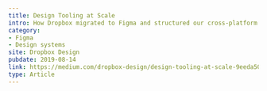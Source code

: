 ```yaml
---
title: Design Tooling at Scale
intro: How Dropbox migrated to Figma and structured our cross-platform design system.
category:
- Figma
- Design systems
site: Dropbox Design
pubdate: 2019-08-14
link: https://medium.com/dropbox-design/design-tooling-at-scale-9eeda5019b21?source=rss----eaaf101de83d---4
type: Article
---
```

